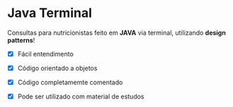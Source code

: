 # Java Terminal
 Consultas para nutricionistas feito em **JAVA** via terminal, utilizando **design patterns**!
- [x] Fácil entendimento
- [x] Código orientado a objetos
- [x] Código completamemte comentado
- [x] Pode ser utilizado com material de estudos

